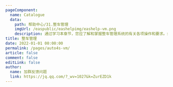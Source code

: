 ```yaml
---
pageComponent:
  name: Catalogue
  data:
    path: 帮助中心/31.整车管理
    imgUrl: /easpublic/eashelpimg/eashelp-vm.png
    description: 通过学习本章节，您应了解和掌握整车管理系统的有关各项操作和要求。如基础数据的维护、业务流程规范、特别事项处理、财务账务处理、管理报表应用分析、常见问题的处理等。包含整车的采购、库存、销售、价格、厂家返利、成本核算等功能领域。
title: 整车管理
date: 2022-01-01 00:00:00
permalink: /pages/auto4s-vm/
article: false
comment: false
editLink: false
author:
  name: 加群反馈问题
  link: https://jq.qq.com/?_wv=1027&k=ZurEZD1k
---
```


<!--div>声明：本帮助中心由雨意澜风倾力构建，如转载应征得授权！</div-->
